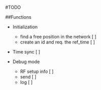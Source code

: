 #TODO

##Functions


* Initialization 
  * find a free position in the network [ ]
  * create an id and req. the ref_time [ ]
  
* Time sync [ ]
 
* Debug mode
  * RF setup info [ ]
  * send [ ]
  * log [ ]
  
